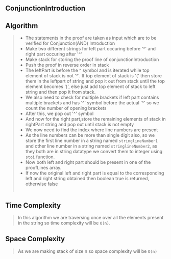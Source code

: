 ## ConjunctionIntroduction

## Algorithm
>
> - The statements in the proof are taken as input which are to be verified for Conjunction(AND) Introduction
> - Make two different strings for left part occuring  before '^' and right part occuring after '^'
> - Make stack for storing the proof line of conjunctionIntroduction
> - Push the proof in reverse order in stack
> - The  leftPart is before the ^ symbol and is iterated while top element of stack is not '^'. If top element of stack is '(' then store them in the leftpart of string and pop it out from stack until the top element becomes ')', else just add top element of stack to left string and then pop it from stack.
> - We also need to check for multiple brackets if left part contains multiple brackets and has '^' symbol before the actual '^' so we count the number of opening brackets
> - After this, we pop out '^' symbol
> - And now for the right part,store the remaining elements of stack in rightPart string and pop out until stack is not empty
> - We now need to find the index where line numbers are present
> - As the line numbers can be more than single digit also, so we store the first line number in a string named ```stringlineNumber1``` and other line number in a string named ```stringlineNumber2```, as they both are in string datatype we convert them to integer using ```stoi``` function.
> - Now both left and right part should be present in one of the proofLines array.
> - If now the original left and right part is equal to the corresponding left and right string obtained then boolean true is returned, otherwise false <br><br>
> 

## Time Complexity

> In this algorithm we are traversing once over all the elements present in the string so time complexity will be ```O(n)```.

## Space Complexity

> As we are making stack of size n so space complexity will be ```O(n)```
